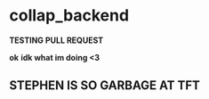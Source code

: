 # collap_backend

**TESTING PULL REQUEST**

**ok**
**idk what im doing <3**

## STEPHEN IS SO GARBAGE AT TFT